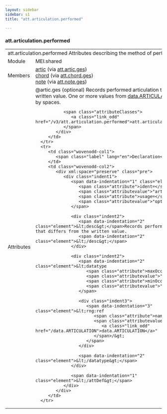 ```yaml
---
layout: sidebar
sidebar: s1
title: "att.articulation.performed"

---
```


<div class="classSpec att">
   <h3 id="att.articulation.performed">att.articulation.performed</h3>
   <table class="wovenodd">
      <tr>
         <td colspan="2" class="wovenodd-col2">
            <span class="label">att.articulation.performed</span> Attributes describing the method of performance.
         </td>
      </tr>
      <tr>
         <td class="wovenodd-col1">
            <span class="label" lang="en">Module</span>
         </td>
         <td class="wovenodd-col2">MEI.shared</td>
      </tr>
      <tr>
         <td class="wovenodd-col1">
            <span class="label" lang="en">Members</span>
         </td>
         <td class="wovenodd-col2">
            <div class="parent">
               <div>
                  <a class="link_odd_elementSpec" href="/v3/artic">artic</a>
                  <span> (via 
                     <a class="link_odd_classSpec" href="/v3/att.artic.ges">att.artic.ges</a>)
                  </span>
               </div>
               <div>
                  <a class="link_odd_elementSpec" href="/v3/chord">chord</a>
                  <span> (via 
                     <a class="link_odd_classSpec" href="/v3/att.chord.ges">att.chord.ges</a>)
                  </span>
               </div>
               <div>
                  <a class="link_odd_elementSpec" href="/v3/note">note</a>
                  <span> (via 
                     <a class="link_odd_classSpec" href="/v3/att.note.ges">att.note.ges</a>)
                  </span>
               </div>
            </div>
         </td>
      </tr>
      <tr>
         <td class="wovenodd-col1">
            <span class="label" lang="en">Attributes</span>
         </td>
         <td class="wovenodd-col2">
            <div class="attributeDef">
               <span class="attribute">@artic.ges</span>
               <span class="attributeUsage">(optional)</span>
               <span class="attributeDesc">Records performed articulation that differs from the written value.</span>
               One or more values from
               <a class="link_odd_classSpec" href="/v3/data.ARTICULATION">data.ARTICULATION</a>, separated by spaces.
               
               <span class="attributeClasses">
                  <a class="link_odd" href="/v3/att.articulation.performed">att.articulation.performed</a>
               </span>
            </div>
         </td>
      </tr>
      <tr>
         <td class="wovenodd-col1">
            <span class="label" lang="en">Declaration</span>
         </td>
         <td class="wovenodd-col2">
            <div xml:space="preserve" class="pre">
               <div class="indent1">
                  <span data-indentation="1" class="element">&lt;attDef 
                     <span class="attribute">ident=</span>
                     <span class="attributevalue">"artic.ges"</span> 
                     <span class="attribute">usage=</span>
                     <span class="attributevalue">"opt"</span>&gt;
                  </span>
                  
                  <div class="indent2">
                     <span data-indentation="2" class="element">&lt;desc&gt;</span>Records performed articulation that differs from the written value.
                     <span data-indentation="2" class="element">&lt;/desc&gt;</span>
                  </div>
                  
                  <div class="indent2">
                     <span data-indentation="2" class="element">&lt;datatype 
                        <span class="attribute">maxOccurs=</span>
                        <span class="attributevalue">"unbounded"</span> 
                        <span class="attribute">minOccurs=</span>
                        <span class="attributevalue">"1"</span>&gt;
                     </span>
                     
                     <div class="indent3">
                        <span data-indentation="3" class="element">&lt;rng:ref 
                           <span class="attribute">name=</span>
                           <span class="attributevalue">"
                              <a class="link_odd" href="/data.ARTICULATION">data.ARTICULATION</a>"
                           </span>/&gt;
                        </span>
                     </div>
                     
                     <span data-indentation="2" class="element">&lt;/datatype&gt;</span>
                  </div>
                  
                  <span data-indentation="1" class="element">&lt;/attDef&gt;</span>
               </div>
            </div>
         </td>
      </tr>
   </table>
</div>